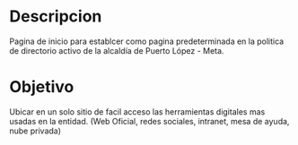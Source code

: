 # Descripcion

Pagina de inicio para establcer como pagina predeterminada en la politica de directorio activo de la alcaldía de Puerto López - Meta.

# Objetivo

Ubicar en un solo sitio de facil acceso las herramientas digitales mas usadas en la entidad. (Web Oficial, redes sociales, intranet, mesa de ayuda, nube privada)
